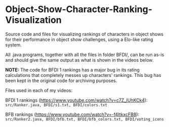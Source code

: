 # Object-Show-Character-Ranking-Visualization

Source code and files for visualizing rankings of characters in object shows for their performance in object show challenges, using a Elo-like rating system.

All .java programs, together with all the files in folder BFDI/, can be run as-is and should give the same output as what is shown in the videos below.

**NOTE:** The code for BFDI 1 rankings has a major bug in its rating calculations that completely messes up characters' rankings. This bug has been kept in the original code for archiving purposes.

Files used in each of my videos:

BFDI 1 rankings (https://www.youtube.com/watch?v=c7Z_IUhKCk4): ```src/Ranker.java, BFDI/s1.txt, BFDI/colors.txt```

BFB rankings (https://www.youtube.com/watch?v=-f4ItkxcFB8): ```src/Ranker2.java, BFDI/bfb.txt, BFDI/bfb_colors.txt, BFDI/voting_icons```
